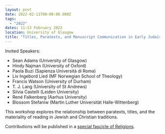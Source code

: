 ```yaml
---
layout: post
date: 2022-02-11T00:00:00.000Z
tags:
  - "2022"
dates: 11–13 February 2022
location: University of Glasgow
title: "Titles, Paratexts, and Manuscript Communication in Early Judaism and Christianity"
---
```

Invited Speakers:
- Sean Adams (University of Glasgow)
- Hindy Najman (University of Oxford)
- Paola Buzi (Sapienza Università di Roma)
- Liv Ingebord Lied (MF Norwegian School of Theology)
- Francis Watson (University of Durham)
- T. J. Lang (University of St Andrews)
- Silvia Castelli (Leiden University)
- René Falkenberg (Aarhus University)
- Blossom Stefaniw (Martin Luther Universität Halle-Wittenberg)


This workshop explores the relationship between paratexts, titles, and the materiality of reading in Jewish and Christian traditions.

Contributions will be published in a [special fascicle of Religions](https://www.mdpi.com/journal/religions/special_issues/TPMC).
